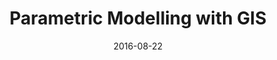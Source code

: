---
layout: post
group: research
marker: conference paper
title:  "Parametric Modelling with GIS"
authors: Janssen, P, Stouffs, R, Mohanty, A, Tan, E, and Li, R (2016)
details: Proceedings of eCAADe 2016, 22-26 August 2016, Oulu, Finland, pp. 59–68.
summary: "Existing urban planning and design systems and workflows do not effectively support a fast iterative design process capable of generating and evaluating large-scale urban models. One of the key issues is the lack of flexibility in workflows to support iterative design generation and performance analyses, and easily integrate into design and planning processes. We present and demonstrate a parametric modelling system, Möbius, that can easily be linked to Geographic Information Systems for creating modular workflows, provides a novel approach for visual programming that integrates associative and imperative programming styles, uses a rich topological data structure that allows custom data attributes to be added to geometric entities at any topological level, and is fully web-based. The demonstration consists of five main stages that alternate between QGIS and Möbius, generating and analysing an urban model reflecting on site conditions and using a library of parametric urban typologies, and uses as a case study an urban design studio project in which the students sketched a set of rules that defined site coverage and building heights based on the proximity to various elements in the design."
date:   2016-08-22
project-url: https://www.researchgate.net/publication/307413179
---